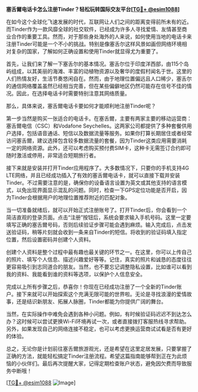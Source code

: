 **塞舌爾电话卡怎么注册Tinder？轻松玩转国际交友平台[[TG💪+ @esim1088](https://t.me/s/esim1088)]**

在如今这个全球化飞速发展的时代，互联网让人们之间的距离变得前所未有的近。而Tinder作为一款风靡全球的社交软件，已经成为许多人寻找爱情、友情甚至商业合作的重要工具。然而，对于那些身处海外的人来说，如何使用当地的电话卡来注册Tinder可能是一个不小的挑战。特别是像塞舌尔这样风景如画但网络环境相对复杂的国家，了解如何正确设置和使用Tinder就显得尤为重要了。

首先，让我们来了解一下塞舌尔的基本情况。塞舌尔位于印度洋西部，由115个岛屿组成，以其美丽的海滩、丰富的动植物资源以及奢华的度假村闻名于世。这里的人们热情友好，生活节奏悠闲自在。然而，由于地理位置偏远且人口稀少，塞舌尔的通信网络覆盖虽然已经相当完善，但在某些偏僻地区仍然可能存在信号不佳的情况。因此，在选择电话卡时需要特别注意其网络质量。

那么，具体来说，塞舌爾电话卡要如何才能顺利地注册Tinder呢？

第一步当然是购买一张适合的电话卡。在塞舌爾，主要有两家主要的移动运营商：塞舌爾电信（CSC）和Vodafone Seychelles。这两家公司都提供了多种套餐供用户选择，包括语音通话、短信以及数据流量等服务。如果你打算长期居住或者经常访问塞舌爾，建议选择包含较多数据流量的套餐，因为Tinder这类应用需要消耗一定的网络资源。此外，还可以考虑购买预付费SIM卡，这种卡无需签订合约即可随时激活或停用，非常适合短期旅行者。

接下来就是安装并打开Tinder应用程序了。大多数情况下，只要你的手机支持4G LTE网络，并且已经成功插入了有效的塞舌爾电话卡，就可以直接下载并安装Tinder。不过需要注意的是，确保你的设备语言设置为英文或其他支持的语言模式，以免出现界面显示混乱的问题。同时，检查一下GPS定位功能是否开启，因为Tinder会根据用户的地理位置推荐附近的匹配对象。

当一切准备就绪后，就可以开始正式注册账号了。打开Tinder后，你会看到一个简洁直观的登录页面。点击“注册”按钮后，系统会要求输入手机号码。这里一定要填写正确的塞舌爾号码，否则后续验证步骤可能会遇到麻烦。输入完成后，点击发送验证码，稍等片刻就会收到一条来自Tinder的短信。将收到的验证码填入指定位置，然后设置密码并创建个人资料。

创建个人资料是整个过程中最有趣也最关键的环节之一。在这里，你可以上传自己的照片、填写个人信息、描述兴趣爱好等等。记住，真实的照片和诚恳的态度往往更容易吸引到志同道合的朋友。当然，也不要忘记调整隐私设置，比如谁可以看到我的资料、我能看到谁的资料等选项，以保护个人信息安全。

完成以上所有步骤之后，恭喜你！你现在已经成功注册了一个全新的Tinder账户。接下来就可以开始探索这个充满无限可能的世界啦。无论是寻找浪漫的爱情故事，还是结识新朋友、拓展人脉圈，Tinder都能为你提供广阔的舞台。

当然，在实际操作中难免会遇到各种小问题。例如，有时候验证码迟迟不到达怎么办？这时候可以尝试更换Wi-Fi环境再试一次，或者直接拨打客服热线寻求帮助。另外，如果发现自己的网络连接不稳定，也可以考虑更换运营商试试看是否有更好的体验。

总之，无论你是计划前往塞舌爾旅游观光，还是希望在这里定居发展，只要掌握了正确的方法，就能轻松搞定Tinder注册流程。希望这篇指南能够帮到正在为此烦恼的小伙伴们。最后再次提醒大家，记得定期检查账户状态，避免因欠费而导致服务中断哦！

[[TG💪+ @esim1088](https://t.me/s/esim1088) ![Image](https://i.postimg.cc/4NQfJmqS/Snipaste-2025-05-13-00-14-12.png)]